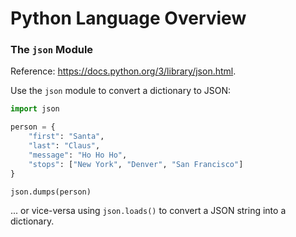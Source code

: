 # Python Language Overview

### The `json` Module

Reference: https://docs.python.org/3/library/json.html.

Use the `json` module to convert a dictionary to JSON:

```python
import json

person = {
    "first": "Santa",
    "last": "Claus",
    "message": "Ho Ho Ho",
    "stops": ["New York", "Denver", "San Francisco"]
}

json.dumps(person)
```

... or vice-versa using `json.loads()` to convert a JSON string into a dictionary.
